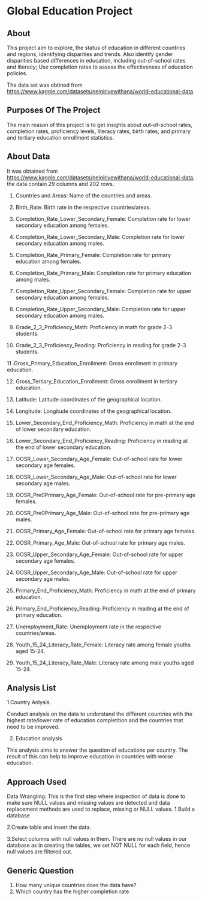 # Global Education Project

## About

This project aim to explore, the status of education in different countries and regions, identifying disparities and trends.
Also identify gender disparities based differences in education, including out-of-school rates and literacy;
Use completion rates to assess the effectiveness of education policies.

The data set was obtined from https://www.kaggle.com/datasets/nelgiriyewithana/world-educational-data.

## Purposes Of The Project

The main reason of this project is to get insights about out-of-school rates, completion rates, proficiency levels, literacy rates, birth rates, and primary and tertiary education enrollment statistics.

## About Data


It was obtained from https://www.kaggle.com/datasets/nelgiriyewithana/world-educational-data, the data contain 29 columns and  202 rows.

1.	Countries and Areas: Name of the countries and areas.

2.	Birth_Rate: Birth rate in the respective countries/areas.

3.	Completion_Rate_Lower_Secondary_Female: Completion rate for lower secondary education among females.


4.	Completion_Rate_Lower_Secondary_Male: Completion rate for lower secondary education among males.


5.	Completion_Rate_Primary_Female: Completion rate for primary education among females.


6.	Completion_Rate_Primary_Male: Completion rate for primary education among males.


7.	Completion_Rate_Upper_Secondary_Female: Completion rate for upper secondary education among females.


8.	Completion_Rate_Upper_Secondary_Male: Completion rate for upper secondary education among males.


9.	Grade_2_3_Proficiency_Math: Proficiency in math for grade 2-3 students.


10.	Grade_2_3_Proficiency_Reading: Proficiency in reading for grade 2-3 students.


11	.Gross_Primary_Education_Enrollment: Gross enrollment in primary education.


12.	Gross_Tertiary_Education_Enrollment: Gross enrollment in tertiary education.


13.	Latitude: Latitude coordinates of the geographical location.


14.	Longitude: Longitude coordinates of the geographical location.


15.	Lower_Secondary_End_Proficiency_Math: Proficiency in math at the end of lower secondary education.


16.	Lower_Secondary_End_Proficiency_Reading: Proficiency in reading at the end of lower secondary education.


17.	OOSR_Lower_Secondary_Age_Female: Out-of-school rate for lower secondary age females.

18.	OOSR_Lower_Secondary_Age_Male: Out-of-school rate for lower secondary age males.

19.	OOSR_Pre0Primary_Age_Female: Out-of-school rate for pre-primary age females.

20.	OOSR_Pre0Primary_Age_Male: Out-of-school rate for pre-primary age males.

21.	OOSR_Primary_Age_Female: Out-of-school rate for primary age females.

22.	OOSR_Primary_Age_Male: Out-of-school rate for primary age males.

23.	OOSR_Upper_Secondary_Age_Female: Out-of-school rate for upper secondary age females.

24.	OOSR_Upper_Secondary_Age_Male: Out-of-school rate for upper secondary age males.

25.	Primary_End_Proficiency_Math: Proficiency in math at the end of primary education.

26.	Primary_End_Proficiency_Reading: Proficiency in reading at the end of primary education.

27.	Unemployment_Rate: Unemployment rate in the respective countries/areas.

28.	Youth_15_24_Literacy_Rate_Female: Literacy rate among female youths aged 15-24.

29.	Youth_15_24_Literacy_Rate_Male: Literacy rate among male youths aged 15-24.

## Analysis List

1.Country Anlysis.

Conduct analysis on the data to understand the different countries with the highest rate/lower rate of education completition and the countries that need to be improved.

2. Education analysis
   
 This analysis aims to answer the question of educations per country. The result of this can help to improve education in countries with worse education.

 ## Approach Used
Data Wrangling: This is the first step where inspection of data is done to make sure NULL values and missing values are detected and data replacement methods are used to replace, missing or NULL values.
1.Build a database

2.Create table and insert the data.

3.Select columns with null values in them. There are no null values in our database as in creating the tables, we set NOT NULL for each field, hence null values are filtered out.

## Generic Question
1. How many unique countries does the data have?
2. Which country has the higher completion rate.


   

   







